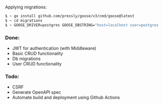 Applying migrations:

```bash
$ ~ go install github.com/pressly/goose/v3/cmd/goose@latest
$ ~ cd migrations
$ ~ GOOSE_DRIVER=postgres GOOSE_DBSTRING="host=localhost user=postgres password=password dbname=list" goose up
```
### Done:
- JWT for authentication (with Middleware)
- Basic CRUD functionality
- Db migrations
- User CRUD functionality

### Todo:
- CSRF
- Generate OpenAPI spec
- Automate build and deployment using Github Actions